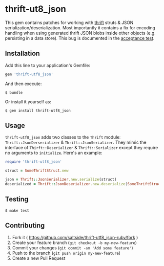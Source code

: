 # thrift-ut8\_json

This gem contains patches for working with [thrift][] struts & JSON
serialization/deserialization. Most importantly it contains a fix for
encoding handling when using generated thrift JSON blobs inside other
objects (e.g. persisting in a data store). This bug is documented in
the [acceptance test][].

## Installation

Add this line to your application's Gemfile:

```ruby
gem 'thrift-utf8_json'
```

And then execute:

	$ bundle

Or install it yourself as:

	$ gem install thrift-utf8_json

## Usage

`thrift-utf8_json` adds two classes to the `Thrift` module:
`Thrift::JsonDerserializer` & `Thrift::JsonSerializer`. They mimic the
interface of `Thirft::Deserializer` & `Thrift::Serializer` except they
require no arguments to `initialize`. Here's an example:

```ruby
require 'thrift-utf8_json'

struct = SomeThriftStruct.new

json = Thrift::JsonSerializer.new.serialize(struct)
deserialized = Thrift::JsonDeserializer.new.deserialize(SomeThriftStruct.new, json)
```

## Testing

	$ make test

## Contributing

1. Fork it ( https://github.com/saltside/thrift-utf8_json-ruby/fork )
2. Create your feature branch (`git checkout -b my-new-feature`)
3. Commit your changes (`git commit -am 'Add some feature'`)
4. Push to the branch (`git push origin my-new-feature`)
5. Create a new Pull Request

[thrift]: https://thrift.apache.org
[acceptance test]: test/acceptance_test.rb

